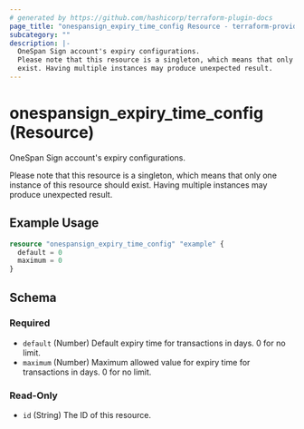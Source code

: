 ```yaml
---
# generated by https://github.com/hashicorp/terraform-plugin-docs
page_title: "onespansign_expiry_time_config Resource - terraform-provider-onespansign"
subcategory: ""
description: |-
  OneSpan Sign account's expiry configurations.
  Please note that this resource is a singleton, which means that only one instance of this resource should
  exist. Having multiple instances may produce unexpected result.
---
```


# onespansign_expiry_time_config (Resource)

OneSpan Sign account's expiry configurations.
		
Please note that this resource is a singleton, which means that only one instance of this resource should
exist. Having multiple instances may produce unexpected result.

## Example Usage

```terraform
resource "onespansign_expiry_time_config" "example" {
  default = 0
  maximum = 0
}
```

<!-- schema generated by tfplugindocs -->
## Schema

### Required

- `default` (Number) Default expiry time for transactions in days. 0 for no limit.
- `maximum` (Number) Maximum allowed value for expiry time for transactions in days. 0 for no limit.

### Read-Only

- `id` (String) The ID of this resource.


